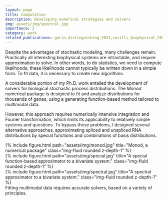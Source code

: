```yaml
---
layout: page
title: Computation
description: Developing numerical strategies and solvers
img: assets/img/spectral.jpg
importance: 3
category: work
related_publications: gorin_distinguishing_2023,carilli_biophysical_2023,gorin_spectral_2022,gorin_special_2020,vastola_analytic_2021
---
```

Despite the advantages of stochastic modeling, many challenges remain. Practically all interesting biophysical systems are intractable, and require approximation to solve. In other words, to do statistics, we need to compute likelihoods; these likelihoods cannot typically be written down in a simple form. To fit data, it is necessary to create new algorithms.

A considerable portion of my Ph.D. work entailed the development of solvers for biological stochastic process distributions. The *Monod* numerical package is designed to fit and analyze distributions for thousands of genes, using a generating function-based method tailored to multimodal data.

However, this approach requires numerically intensive integration and Fourier transformation, which limits its applicability to relatively simple systems and questions. To bypass these problems, I designed several alternative approaches, approximating spliced and unspliced RNA distributions by special functions and combinations of basis distributions.


<div class="row">
    <div class="col-sm mt-3 mt-md-0">
        {% include figure.html path="assets/img/monod.jpg" title="Monod, a numerical package" class="img-fluid rounded z-depth-1" %}
    </div>
    <div class="col-sm mt-3 mt-md-0">
        {% include figure.html path="assets/img/special.jpg" title="A special function-based approximator to a bivariate system." class="img-fluid rounded z-depth-1" %}
    </div>
    <div class="col-sm mt-3 mt-md-0">
        {% include figure.html path="assets/img/spectral.jpg" title="A spectral approximator to a bivariate system." class="img-fluid rounded z-depth-1" %}
    </div>
</div>
<div class="caption">
    Fitting multimodal data requires accurate solvers, based on a variety of principles. 
</div>